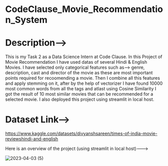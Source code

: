 # CodeClause_Movie_Recommendation_System
# Description-->
This is my Task 2 as a Data Science Intern at Code Clause. In this Project of Movie Recommendation I have used datas of several Hindi & English Movies. I have selected only categorical features such as--> genre, description, cast and director of the movie as these are most important points required for recoomending a movie. Then I combine all this features and apply stemming on it, after by the help of vectorizer I have found 10000 most common words from all the tags and atlast using Cosine Similarity I got the result of 10 most similar movies that can be recommended for a selected movie. I also deployed this project using streamlit in local host.

# Dataset Link--> 
https://www.kaggle.com/datasets/divyanshsareen/times-of-india-movie-reviewshindi-and-english

Here is an overview of the project (using streamlit in local host)--->

![2023-04-03 (5)](https://user-images.githubusercontent.com/98828838/230103775-2c38f997-43e7-48e7-a502-5432514684a8.png)


